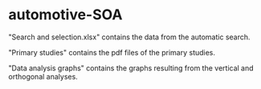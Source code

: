 # automotive-SOA

"Search and selection.xlsx" contains the data from the automatic search.

"Primary studies" contains the pdf files of the primary studies.

"Data analysis graphs" contains the graphs resulting from the vertical and orthogonal analyses.
